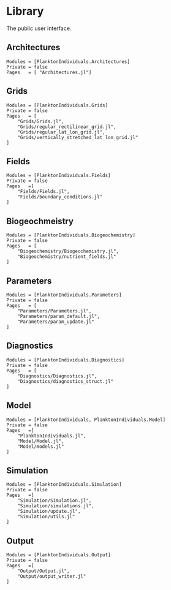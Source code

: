 # Library

The public user interface.

## Architectures

```@autodocs
Modules = [PlanktonIndividuals.Architectures]
Private = false
Pages   = [ "Architectures.jl"]
```

## Grids

```@autodocs
Modules = [PlanktonIndividuals.Grids]
Private = false
Pages   = [
    "Grids/Grids.jl",
    "Grids/regular_rectilinear_grid.jl",
    "Grids/regular_lat_lon_grid.jl",
    "Grids/vertically_stretched_lat_lon_grid.jl"
]
```

## Fields

```@autodocs
Modules = [PlanktonIndividuals.Fields]
Private = false
Pages   =[
    "Fields/Fields.jl",
    "Fields/boundary_conditions.jl"
]
```

## Biogeochmeistry

```@autodocs
Modules = [PlanktonIndividuals.Biogeochemistry]
Private = false
Pages   = [
    "Biogeochemistry/Biogeochemistry.jl",
    "Biogeochemistry/nutrient_fields.jl"
]
```

## Parameters

```@autodocs
Modules = [PlanktonIndividuals.Parameters]
Private = false
Pages   = [
    "Parameters/Parameters.jl",
    "Parameters/param_default.jl",
    "Parameters/param_update.jl"
]
```

## Diagnostics

```@autodocs
Modules = [PlanktonIndividuals.Diagnostics]
Private = false
Pages   = [
    "Diagnostics/Diagnostics.jl",
    "Diagnostics/diagnostics_struct.jl"
]
```

## Model

```@autodocs
Modules = [PlanktonIndividuals, PlanktonIndividuals.Model]
Private = false
Pages   =[
    "PlanktonIndividuals.jl",
    "Model/Model.jl",
    "Model/models.jl"
]
```

## Simulation

```@autodocs
Modules = [PlanktonIndividuals.Simulation]
Private = false
Pages   =[
    "Simulation/Simulation.jl",
    "Simulation/simulations.jl",
    "Simulation/update.jl",
    "Simulation/utils.jl"
]
```

## Output

```@autodocs
Modules = [PlanktonIndividuals.Output]
Private = false
Pages   =[
    "Output/Output.jl",
    "Output/output_writer.jl"
]
```
